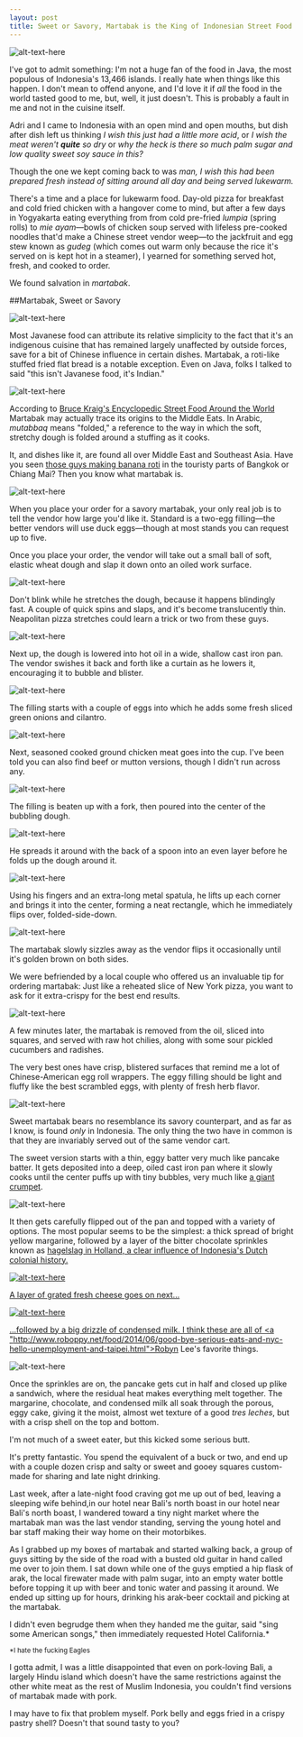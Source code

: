 ```yaml
---
layout: post
title: Sweet or Savory, Martabak is the King of Indonesian Street Food
---
```


![alt-text-here](http://kenjilopezalt.github.io/images/Indonesia/Jogja/20140802-Jogja-martabak-egg-pancake-roti-sweet-01.jpg "Martabak")

I've got to admit something: I'm not a huge fan of the food in Java, the most populous of Indonesia's 13,466 islands. I really hate when things like this happen. I don't mean to offend anyone, and I'd love it if <em>all</em> the food in the world tasted good to me, but, well, it just doesn't. This is probably a fault in me and not in the cuisine itself.

Adri and I came to Indonesia with an open mind and open mouths, but dish after dish left us thinking <em>I wish this just had a little more acid</em>, or <em>I wish the meat weren't <strong>quite</strong> so dry</em> or <em>why the heck is there so much palm sugar and low quality sweet soy sauce in this?</em>

Though the one we kept coming back to was <em>man, I wish this had been prepared fresh instead of sitting around all day and being served lukewarm.</em>

There's a time and a place for lukewarm food. Day-old pizza for breakfast and cold fried chicken with a hangover come to mind, but after a few days in Yogyakarta eating everything from from cold pre-fried <em>lumpia</em> (spring rolls) to <em>mie ayam</em>&mdash;bowls of chicken soup served with lifeless pre-cooked noodles that'd make a Chinese street vendor weep&mdash;to the jackfruit and egg stew known as <em>gudeg</em> (which comes out warm only because the rice it's served on is kept hot in a steamer), I yearned for something served hot, fresh, and cooked to order.

We found salvation in <em>martabak</em>.

##Martabak, Sweet or Savory

![alt-text-here](http://kenjilopezalt.github.io/images/Indonesia/Jogja/20140802-Jogja-martabak-egg-pancake-roti-sweet-15.jpg "Martabak")

Most Javanese food can attribute its relative simplicity to the fact that it's an indigenous cuisine that has remained largely unaffected by outside forces, save for a bit of Chinese influence in certain dishes. Martabak, a roti-like stuffed fried flat bread is a notable exception. Even on Java, folks I talked to said "this isn't Javanese food, it's Indian."

![alt-text-here](http://kenjilopezalt.github.io/images/Indonesia/Jogja/20140802-Jogja-martabak-egg-pancake-roti-sweet-02.jpg "Martabak")

According to <a href="http://www.amazon.com/Street-Food-around-World-Encyclopedia/dp/1598849549">Bruce Kraig's Encyclopedic Street Food Around the World</a> Martabak may actually trace its origins to the Middle Eats. In Arabic, <em>mutabbaq</em> means "folded," a reference to the way in which the soft, stretchy dough is folded around a stuffing as it cooks.

It, and dishes like it, are found all over Middle East and Southeast Asia. Have you seen <a href="http://sweets.seriouseats.com/2013/01/best-sweets-we-ate-in-january-slideshow.html">those guys making banana roti</a> in the touristy parts of Bangkok or Chiang Mai? Then you know what martabak is.

![alt-text-here](http://kenjilopezalt.github.io/images/Indonesia/Jogja/20140802-Jogja-martabak-egg-pancake-roti-sweet-03.jpg "Martabak")

When you place your order for a savory martabak, your only real job is to tell the vendor how large you'd like it. Standard is a two-egg filling&mdash;the better vendors will use duck eggs&mdash;though at most stands you can request up to five.

Once you place your order, the vendor will take out a small ball of soft, elastic wheat dough and slap it down onto an oiled work surface.

![alt-text-here](http://kenjilopezalt.github.io/images/Indonesia/Jogja/20140802-Jogja-martabak-egg-pancake-roti-sweet-04.jpg "Martabak")

Don't blink while he stretches the dough, because it happens blindingly fast. A couple of quick spins and slaps, and it's become translucently thin. Neapolitan pizza stretches could learn a trick or two from these guys.

![alt-text-here](http://kenjilopezalt.github.io/images/Indonesia/Jogja/20140802-Jogja-martabak-egg-pancake-roti-sweet-05.jpg "Martabak")

Next up, the dough is lowered into hot oil in a wide, shallow cast iron pan. The vendor swishes it back and forth like a curtain as he lowers it, encouraging it to bubble and blister.

![alt-text-here](http://kenjilopezalt.github.io/images/Indonesia/Jogja/20140802-Jogja-martabak-egg-pancake-roti-sweet-07.jpg "Martabak")

The filling starts with a couple of eggs into which he adds some fresh sliced green onions and cilantro.

![alt-text-here](http://kenjilopezalt.github.io/images/Indonesia/Jogja/20140802-Jogja-martabak-egg-pancake-roti-sweet-08.jpg "Martabak")

Next, seasoned cooked ground chicken meat goes into the cup. I've been told you can also find beef or mutton versions, though I didn't run across any.

![alt-text-here](http://kenjilopezalt.github.io/images/Indonesia/Jogja/20140802-Jogja-martabak-egg-pancake-roti-sweet-10.jpg "Martabak")

The filling is beaten up with a fork, then poured into the center of the bubbling dough.

![alt-text-here](http://kenjilopezalt.github.io/images/Indonesia/Jogja/20140802-Jogja-martabak-egg-pancake-roti-sweet-11.jpg "Martabak")

He spreads it around with the back of a spoon into an even layer before he folds up the dough around it.

![alt-text-here](http://kenjilopezalt.github.io/images/Indonesia/Jogja/20140802-Jogja-martabak-egg-pancake-roti-sweet-12.jpg "Martabak")

Using his fingers and an extra-long metal spatula, he lifts up each corner and brings it into the center, forming a neat rectangle, which he immediately flips over, folded-side-down.

![alt-text-here](http://kenjilopezalt.github.io/images/Indonesia/Jogja/20140802-Jogja-martabak-egg-pancake-roti-sweet-13.jpg "Martabak")

The martabak slowly sizzles away as the vendor flips it occasionally until it's golden brown on both sides.

We were befriended by a local couple who offered us an invaluable tip for ordering martabak: Just like a reheated slice of New York pizza, you want to ask for it extra-crispy for the best end results.

![alt-text-here](http://kenjilopezalt.github.io/images/Indonesia/Jogja/20140802-Jogja-martabak-egg-pancake-roti-sweet-14.jpg "Martabak")

A few minutes later, the martabak is removed from the oil, sliced into squares, and served with raw hot chilies, along with some sour pickled cucumbers and radishes.

The very best ones have crisp, blistered surfaces that remind me a lot of Chinese-American egg roll wrappers. The eggy filling should be light and fluffy like the best scrambled eggs, with plenty of fresh herb flavor.

![alt-text-here](http://kenjilopezalt.github.io/images/Indonesia/Jogja/20140802-Jogja-martabak-egg-pancake-roti-sweet-16.jpg "Martabak")

Sweet martabak bears no resemblance its savory counterpart, and as far as I know, is found <em>only</em> in Indonesia. The only thing the two have in common is that they are invariably served out of the same vendor cart.

The sweet version starts with a thin, eggy batter very much like pancake batter. It gets deposited into a deep, oiled cast iron pan where it slowly cooks until the center puffs up with tiny bubbles, very much like <a href="http://www.seriouseats.com/2012/12/british-bites-crumpets.html">a giant crumpet</a>.

![alt-text-here](http://kenjilopezalt.github.io/images/Indonesia/Jogja/20140802-Jogja-martabak-egg-pancake-roti-sweet-17.jpg "Martabak")

It then gets carefully flipped out of the pan and topped with a variety of options. The most popular seems to be the simplest: a thick spread of bright yellow margarine, followed by a layer of the bitter chocolate sprinkles known as <a href="http://sweets.seriouseats.com/2011/12/eating-sprinkles-the-dutch-way-hagelslag-on-bread.html">hagelslag</em> in Holland, a clear influence of Indonesia's Dutch colonial history.

![alt-text-here](http://kenjilopezalt.github.io/images/Indonesia/Jogja/20140802-Jogja-martabak-egg-pancake-roti-sweet-18.jpg "Martabak")

A layer of grated fresh cheese goes on next...

![alt-text-here](http://kenjilopezalt.github.io/images/Indonesia/Jogja/20140802-Jogja-martabak-egg-pancake-roti-sweet-19.jpg "Martabak")

...followed by a big drizzle of condensed milk. I think these are all of <a "http://www.roboppy.net/food/2014/06/good-bye-serious-eats-and-nyc-hello-unemployment-and-taipei.html">Robyn Lee's</a> favorite things.

![alt-text-here](http://kenjilopezalt.github.io/images/Indonesia/Jogja/20140802-Jogja-martabak-egg-pancake-roti-sweet-20.jpg "Martabak")

Once the sprinkles are on, the pancake gets cut in half and closed up plike a sandwich, where the residual heat makes everything melt together. The margarine, chocolate, and condensed milk all soak through the porous, eggy cake, giving it the moist, almost wet texture of a good <em>tres leches</em>, but with a crisp shell on the top and bottom.

I'm not much of a sweet eater, but this kicked some serious butt.

It's pretty fantastic. You spend the equivalent of a buck or two, and end up with a couple dozen crisp and salty or sweet and gooey squares custom-made for sharing and late night drinking.

Last week, after a late-night food craving got me up out of bed, leaving a sleeping wife behind,in our hotel near Bali's north boast in our hotel near Bali's north boast, I wandered toward a tiny night market where the martabak man was the last vendor standing, serving the young hotel and bar staff making their way home on their motorbikes.

As I grabbed up my boxes of martabak and started walking back, a group of guys sitting by the side of the road with a busted old guitar in hand called me over to join them. I sat down while one of the guys emptied a hip flask of arak, the local firewater made with palm sugar, into an empty water bottle before topping it up with beer and tonic water and passing it around. We ended up sitting up for hours, drinking his arak-beer cocktail and picking at the martabak.

I didn't even begrudge them when they handed me the guitar, said "sing some American songs," then immediately requested Hotel California.*

<small>*I hate the fucking Eagles</small>

I gotta admit, I was a little disappointed that even on pork-loving Bali, a largely Hindu island which doesn't have the same restrictions against the other white meat as the rest of Muslim Indonesia, you couldn't find versions of martabak made with pork.

I may have to fix that problem myself. Pork belly and eggs fried in a crispy pastry shell? Doesn't that sound tasty to you?